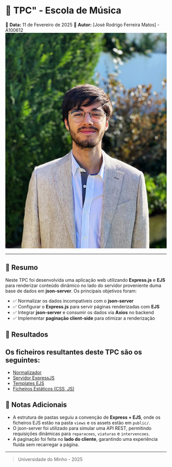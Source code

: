 # 📌 TPC" - Escola de Música

📅 **Data:** 11 de Fevereiro de 2025
👤 **Autor:** [José Rodrigo Ferreira Matos] - A100612
![Foto](../foto.JPG)

---

## 📝 Resumo

Neste TPC foi desenvolvida uma aplicação web utilizando **Express.js** e **EJS** para renderizar conteúdo dinâmico no lado do servidor proveniente duma base de dados
em **json-server**.
Os principais objetivos foram:

- ✅ Normalizar os dados incompatíveis com o **json-server**
- ✅ Configurar o **Express.js** para servir páginas renderizadas com **EJS**
- ✅ Integrar **json-server** e consumir os dados via **Axios** no backend
- ✅ Implementar **paginação client-side** para otimizar a renderização

## 🐂 Resultados

## Os ficheiros resultantes deste TPC são os seguintes:

- [Normalizador](./dataset/normalizer.py)
- [Servidor ExpressJS](./server.js)
- [Templates EJS](./views/)
- [Ficheiros Estáticos (CSS, JS)](./public/)

## 📌 Notas Adicionais

- A estrutura de pastas seguiu a convenção de **Express + EJS**, onde os ficheiros EJS estão na pasta `views` e os assets estão em `public/`.
- O json-server foi utilizado para simular uma API REST, permitindo requisições dinâmicas para `reparacoes`, `viaturas` e `intervencoes`.
- A paginação foi feita no **lado do cliente**, garantindo uma experiência fluida sem recarregar a página.

---

> Universidade do Minho - 2025
